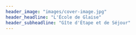 ```yaml
---
header_image: "images/cover-image.jpg"
header_headline: "L'École de Glaise"
header_subheadline: "Gîte d'Étape et de Séjour"
---
```

